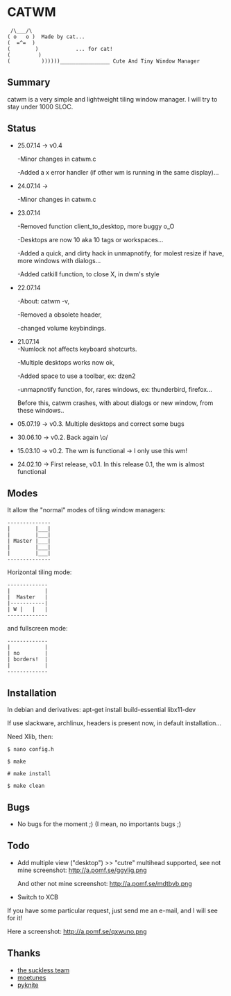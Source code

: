 CATWM
=====

     /\___/\
    ( o   o )  Made by cat...
    (  =^=  )
    (        )            ... for cat!
    (         )
    (          ))))))________________ Cute And Tiny Window Manager

Summary
-------

catwm is a very simple and lightweight tiling window manager.
I will try to stay under 1000 SLOC.

Status
------
 * 25.07.14 -> v0.4

   -Minor changes in catwm.c

   -Added a x error handler (if other wm is running in the same display)...

 * 24.07.14 ->

   -Minor changes in catwm.c
  
 * 23.07.14

   -Removed function client_to_desktop, more buggy o_O

   -Desktops are now 10 aka 10 tags or workspaces...

   -Added a quick, and dirty hack in unmapnotify, for molest resize if have, more windows with dialogs...
  
   -Added catkill function, to close X, in dwm's style

 * 22.07.14

   -About: catwm -v,

   -Removed a obsolete header,

   -changed volume keybindings.

 * 21.07.14  
   -Numlock not affects keyboard shotcurts. 

   -Multiple desktops works now ok,

   -Added space to use a toolbar, ex: dzen2 

   -unmapnotify function, for, rares windows, ex: thunderbird, firefox...

    Before this, catwm crashes, with about dialogs or new window, from these windows..

 * 05.07.19 -> v0.3. Multiple desktops and correct some bugs
 * 30.06.10 -> v0.2. Back again \o/
 * 15.03.10 -> v0.2. The wm is functional -> I only use this wm!
 * 24.02.10 -> First release, v0.1. In this release 0.1, the wm is almost functional

Modes
-----

It allow the "normal" modes of tiling window managers:

    --------------
    |        |___|
    |        |___|
    | Master |___|
    |        |___|
    |        |___|
    --------------

Horizontal tiling mode:

    -------------
    |           |
    |  Master   |
    |-----------|
    | W |   |   |
    -------------

and fullscreen mode:

    -------------
    |           |
    | no        |
    | borders!  |
    |           |
    -------------

Installation
------------

In debian and derivatives: apt-get install build-essential libx11-dev

If use slackware, archlinux, headers is present now, in default installation...

Need Xlib, then:

    $ nano config.h
    
    $ make
    
    # make install

    $ make clean

Bugs
----
 * No bugs for the moment ;) (I mean, no importants bugs ;)

Todo
----
 * Add multiple view ("desktop") >> "cutre" multihead supported, see not mine screenshot: http://a.pomf.se/ggylig.png
 
   And other not mine screenshot: http://a.pomf.se/mdtbvb.png

 * Switch to XCB

If you have some particular request, just send me an e-mail, and I will see for it!

Here a screenshot: http://a.pomf.se/qxwuno.png

Thanks
------

 * [the suckless team](http://suckless.org/)
 * [moetunes](https://github.com/moetunes)
 * [pyknite](https://github.com/pyknite)
